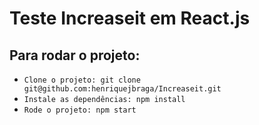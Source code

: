 # Teste Increaseit em React.js

## Para rodar o projeto:

- `Clone o projeto: git clone git@github.com:henriquejbraga/Increaseit.git`
- `Instale as dependências: npm install`
- `Rode o projeto: npm start`
